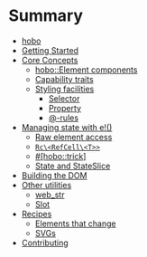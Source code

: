 # Summary

- [hobo](README.md)
- [Getting Started](getting-started.md)
- [Core Concepts](basic-concepts.md)
	- [hobo::Element components](basic-concepts/element.md)
	- [Capability traits](basic-concepts/traits.md)
	- [Styling facilities](basic-concepts/styling.md)
		- [Selector](basic-concepts/styling/selector.md)
		- [Property](basic-concepts/styling/property.md)
		- [@-rules](basic-concepts/styling/at-rules.md)
- [Managing state with e!()](state.md)
	- [Raw element access](state/raw_element.md)
	- [`Rc\<RefCell\<T>>`](state/rc_refcell.md)
	- [#[hobo::trick]](state/hobo_trick.md)
	- [State and StateSlice](state/state.md)
- [Building the DOM](building-the-dom.md)
- [Other utilities]()
	- [web_str](utilities/web_str.md)
	- [Slot](utilities/slot.md)
- [Recipes]()
	- [Elements that change](recipes/elements-that-change.md)
	- [SVGs](recipes/svgs.md)
- [Contributing]()
